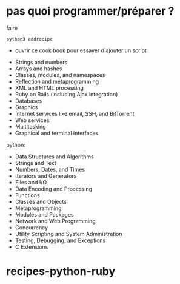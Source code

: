 # pas quoi programmer/préparer ?
faire
```
python3 addrecipe
````
- ouvrir ce cook book pour essayer d'ajouter un script
* Strings and numbers
* Arrays and hashes
* Classes, modules, and namespaces
* Reflection and metaprogramming
* XML and HTML processing
* Ruby on Rails (including Ajax integration)
* Databases
* Graphics
* Internet services like email, SSH, and BitTorrent
* Web services
* Multitasking
* Graphical and terminal interfaces

python:
* Data Structures and Algorithms
* Strings and Text
* Numbers, Dates, and Times
* Iterators and Generators
* Files and I/O
* Data Encoding and Processing
* Functions
* Classes and Objects
* Metaprogramming
* Modules and Packages
* Network and Web Programming
* Concurrency
* Utility Scripting and System Administration
* Testing, Debugging, and Exceptions
* C Extensions
# recipes-python-ruby
